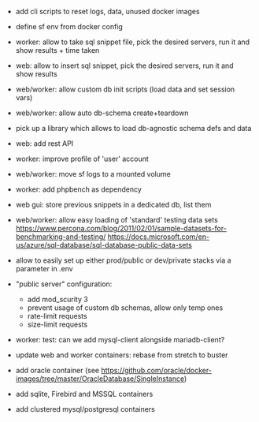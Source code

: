 - add cli scripts to reset logs, data, unused docker images

- define sf env from docker config

- worker: allow to take sql snippet file, pick the desired servers, run it and show results + time taken

- web: allow to insert sql snippet, pick the desired servers, run it and show results

- web/worker: allow custom db init scripts (load data and set session vars)

- web/worker: allow auto db-schema create+teardown

- pick up a library which allows to load db-agnostic schema defs and data

- web: add rest API

- worker: improve profile of 'user' account

- web/worker: move sf logs to a mounted volume

- worker: add phpbench as dependency

- web gui: store previous snippets in a dedicated db, list them

- web/worker: allow easy loading of 'standard' testing data sets
  https://www.percona.com/blog/2011/02/01/sample-datasets-for-benchmarking-and-testing/
  https://docs.microsoft.com/en-us/azure/sql-database/sql-database-public-data-sets

- allow to easily set up either prod/public or dev/private stacks via a parameter in .env

- "public server" configuration:
  - add mod_scurity 3
  - prevent usage of custom db schemas, allow only temp ones
  - rate-limit requests
  - size-limit requests

- worker: test: can we add mysql-client alongside mariadb-client?

- update web and worker containers: rebase from stretch to buster

- add oracle container (see https://github.com/oracle/docker-images/tree/master/OracleDatabase/SingleInstance)

- add sqlite, Firebird and MSSQL containers 

- add clustered mysql/postgresql containers
